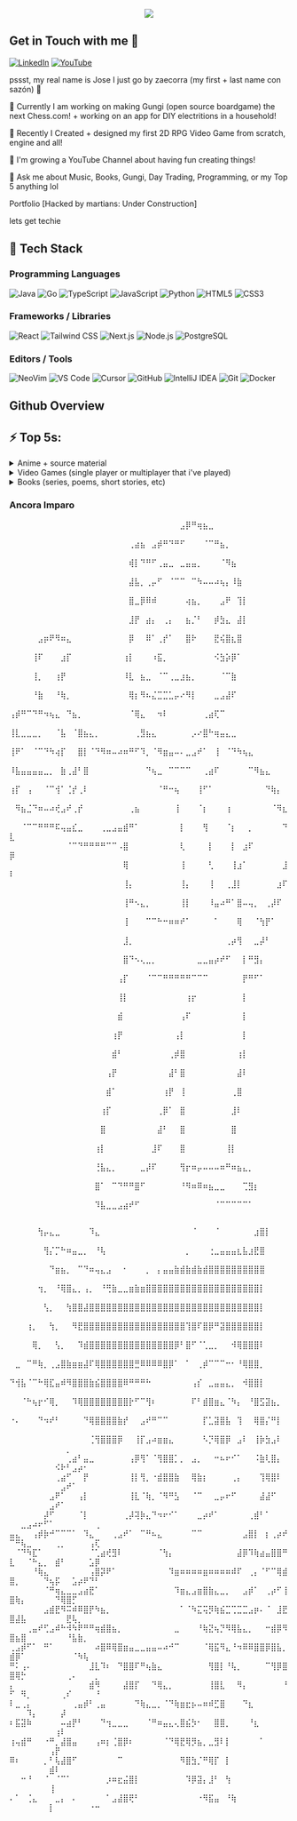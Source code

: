 <p align="center">
  <img src="https://readme-typing-svg.demolab.com/?lines=Initializing+JEM+...;Welcome%2C+Git+Dweller%21;I%27m+Zaecorra+%28yes+an+alias%29&font=Fira+Code&color=00FF00&size=22&pause=1000&speed=50&repeat=false" />
</p>

## Get in Touch with me 🐸
[![LinkedIn](https://img.shields.io/badge/LinkedIn-0A66C2?style=for-the-badge&logo=linkedin&logoColor=white)](https://www.linkedin.com/in/zae-correa/)
[![YouTube](https://img.shields.io/badge/YouTube-FF0000?style=for-the-badge&logo=youtube&logoColor=white)](https://www.youtube.com/channel/UCZ3FK6bzGQ-2MSNcoGETizw)

pssst, my real name is Jose I just go by zaecorra (my first + last name con sazón) 🤫

🔭 Currently I am working on making Gungi (open source boardgame) the next Chess.com! + working on an app for DIY electritions in a household!  

🦾 Recently I Created + designed my first 2D RPG Video Game from scratch, engine and all!  

🌱 I'm growing a YouTube Channel about having fun creating things!  

💬 Ask me about Music, Books, Gungi, Day Trading, Programming, or my Top 5 anything lol  

Portfolio [Hacked by martians: Under Construction]  

lets get techie

## 🚀 Tech Stack
<!-- Programming Languages -->
### Programming Languages
![Java](https://img.shields.io/badge/Java-ED8B00?style=for-the-badge&logo=java&logoColor=white)
![Go](https://img.shields.io/badge/Go-00ADD8?style=for-the-badge&logo=go&logoColor=white)
![TypeScript](https://img.shields.io/badge/TypeScript-3178C6?style=for-the-badge&logo=typescript&logoColor=white)
![JavaScript](https://img.shields.io/badge/JavaScript-F7DF1E?style=for-the-badge&logo=javascript&logoColor=black)
![Python](https://img.shields.io/badge/Python-3776AB?style=for-the-badge&logo=python&logoColor=white)
![HTML5](https://img.shields.io/badge/HTML5-E34F26?style=for-the-badge&logo=html5&logoColor=white)
![CSS3](https://img.shields.io/badge/CSS3-1572B6?style=for-the-badge&logo=css3&logoColor=white)

<!-- Frameworks / Libraries -->
### Frameworks / Libraries
![React](https://img.shields.io/badge/React-61DAFB?style=for-the-badge&logo=react&logoColor=black)
![Tailwind CSS](https://img.shields.io/badge/Tailwind_CSS-06B6D4?style=for-the-badge&logo=tailwind-css&logoColor=white)
![Next.js](https://img.shields.io/badge/Next.js-000000?style=for-the-badge&logo=next.js&logoColor=white)
![Node.js](https://img.shields.io/badge/Node.js-339933?style=for-the-badge&logo=node.js&logoColor=white)
![PostgreSQL](https://img.shields.io/badge/PostgreSQL-4169E1?style=for-the-badge&logo=postgresql&logoColor=white)

<!-- Editors / Tools -->
### Editors / Tools
![NeoVim](https://img.shields.io/badge/NeoVim-57A143?style=for-the-badge&logo=neovim&logoColor=white)
![VS Code](https://img.shields.io/badge/VS%20Code-007ACC?style=for-the-badge&logo=visual-studio-code&logoColor=white)
![Cursor](https://img.shields.io/badge/Cursor-000000?style=for-the-badge&logo=cursor&logoColor=white)
![GitHub](https://img.shields.io/badge/GitHub-181717?style=for-the-badge&logo=github&logoColor=white)
![IntelliJ IDEA](https://img.shields.io/badge/IntelliJ%20IDEA-000000?style=for-the-badge&logo=intellijidea&logoColor=white)
![Git](https://img.shields.io/badge/Git-F05032?style=for-the-badge&logo=git&logoColor=white)
![Docker](https://img.shields.io/badge/Docker-2496ED?style=for-the-badge&logo=docker&logoColor=white)  

## Github Overview


## ⚡ Top 5s:
<details>
  
<summary>Anime + source material</summary>  

1. Re:Zero (Re: Starting Life in Another World From Zero)  

2. Hunter x Hunter
   
3. Full Metal Alchemist
   
4. Attack on Titan
   
5. Mushoku Tensei  
</details>

<details>
  
<summary>Video Games (single player or multiplayer that i've played)</summary>  

1. Bloodborne

2. Black Ops (1,2 or 3)
   
3. Super Smash Bros.
   
4. Minecraft
  
5. Skyrim    

Honerable Mention    
Earthbound (aka Mother 1 + 2)
</details>

<details>
  
<summary>Books (series, poems, short stories, etc)</summary>  

1. A Song of Ice and Fire  

2. Hamlet
   
3. The Catcher in the Rye (Honestly anything by J.D Salinger)
   
4. HP Lovecrafts Short Stories
   
5. Leech
   

Honerable Mention    
re:Zero (web novel)  
</details>

  ### Ancora Imparo


⠀⠀⠀⠀⠀⠀⠀⠀⠀⠀⠀⠀⠀⠀⠀⠀⠀⠀⠀⠀⠀⠀⠀⠀⠀⠀⠀⠀⠀⠀⣠⡿⠛⢶⣦⣀⠀⠀⠀⠀⠀⠀⠀⠀⠀⠀⠀⠀⠀⠀
⠀⠀⠀⠀⠀⠀⠀⠀⠀⠀⠀⠀⠀⠀⠀⠀⠀⠀⠀⠀⠀⢀⣴⣦⠀⣠⡾⠛⠙⠛⠋⠀⠀⠀⠈⠉⠛⣦⡀⠀⠀⠀⠀⠀⠀⠀⠀⠀⠀⠀
⠀⠀⠀⠀⠀⠀⠀⠀⠀⠀⠀⠀⠀⠀⠀⠀⠀⠀⠀⠀⠀⢾⡇⠙⠛⠋⢀⣤⣀⠀⣀⣤⣤⡀⠀⠀⠀⠈⠻⣦⠀⠀⠀⠀⠀⠀⠀⠀⠀⠀
⠀⠀⠀⠀⠀⠀⠀⠀⠀⠀⠀⠀⠀⠀⠀⠀⠀⠀⠀⠀⠀⣼⣧⡀⢀⡤⠋⠀⠈⠉⠉⠀⠉⠳⠤⠤⠴⢦⡄⠸⣷⠀⠀⠀⠀⠀⠀⠀⠀⠀
⠀⠀⠀⠀⠀⠀⠀⠀⠀⠀⠀⠀⠀⠀⠀⠀⠀⠀⠀⠀⠀⣿⣀⡿⠿⠾⠀⠀⠀⠀⠀⢴⣦⡀⠀⠀⠀⣠⠟⠀⢹⡇⠀⠀⠀⠀⠀⠀⠀⠀
⠀⠀⠀⠀⠀⠀⠀⠀⠀⠀⠀⠀⠀⠀⠀⠀⠀⠀⠀⠀⠀⣸⡟⠀⣴⡄⠀⢀⡄⠀⠀⣦⡈⠃⠀⠀⡾⣳⣄⠀⣼⡇⠀⠀⠀⠀⠀⠀⠀⠀
⠀⠀⠀⠀⠀⣠⡶⠟⠻⠶⣄⠀⠀⠀⠀⠀⠀⠀⠀⠀⠀⡿⠀⠀⠿⠁⢀⡞⠁⠀⠀⣿⠗⠀⠀⠀⣟⢮⣿⣆⣿⠀⠀⠀⠀⠀⠀⠀⠀⠀
⠀⠀⠀⠀⢸⠏⠀⠀⠀⣰⡏⠀⠀⠀⠀⠀⠀⠀⠀⠀⢰⡇⠀⠀⠀⠰⣯⡀⠀⠀⠀⠀⠀⠀⠀⠀⠪⣳⡵⡿⠁⠀⠀⠀⠀⠀⠀⠀⠀⠀
⠀⠀⠀⠀⢸⡀⠀⠀⢰⡟⠀⠀⠀⠀⠀⠀⠀⠀⠀⠀⠸⣇⠀⣦⣀⠀⠈⠉⢀⣀⣰⣦⡀⠀⠀⠀⠀⠈⠉⣷⠀⠀⠀⠀⠀⠀⠀⠀⠀⠀
⠀⠀⠀⠀⠘⣷⠀⠀⠘⢷⡀⠀⠀⠀⠀⠀⠀⠀⠀⠀⠀⢿⡆⠻⠦⣌⣉⣉⣁⡤⠔⠻⡇⠀⠀⠀⣀⣠⣼⠏⠀⠀⠀⠀⠀⠀⠀⠀⠀⠀
⢠⡾⠛⠉⠙⠛⠲⢦⣄⠀⠙⣦⡀⠀⠀⠀⠀⠀⠀⠀⠀⠈⢿⣄⠀⠀⠲⠇⠀⠀⠀⠀⠀⠀⢀⣴⢏⠉⠀⠀⠀⠀⠀⠀⠀⠀⠀⠀⠀⠀
⢸⣇⣀⣀⣀⡀⠀⠀⠈⣧⠀⠈⣿⣦⣄⡀⠀⠀⠀⠀⠀⠀⢀⣻⣦⣄⠀⠀⠀⠀⠀⠀⡠⠔⣿⠓⢶⣤⣄⣀⠀⠀⠀⠀⠀⠀⠀⠀⠀⠀
⢸⠟⠁⠀⠈⠉⠙⠳⢴⡏⠀⠀⣿⡇⠈⠙⠻⠶⠤⠴⠶⠛⠋⠹⡀⠈⠻⣶⣤⠤⠄⣀⣠⠞⠁⠀⢸⠀⠈⠙⠳⢦⣄⠀⠀⠀⠀⠀⠀⠀
⠸⣧⣤⣤⣤⣤⣀⡀⠀⣷⢀⣼⠃⣿⠀⠀⠀⠀⠀⠀⠀⠀⠀⠀⠙⢦⣀⠀⠉⠉⠉⠉⠀⠀⢀⣴⠏⠀⠀⠀⠀⠀⠉⠻⣦⣄⠀⠀⠀⠀
⢰⡏⠀⢠⠀⠀⠈⠉⢺⠁⢈⡞⢀⠇⠀⠀⠀⠀⠀⠀⠀⠀⠀⠀⠀⠀⠈⠛⠒⢦⠀⠀⠀⢸⠋⠁⠀⠀⠀⠀⠀⠀⠀⠀⠀⠙⢷⡄⠀⠀
⠀⠻⣦⣈⠙⠶⠤⠴⢞⣠⠞⢀⡞⠀⠀⠀⠀⠀⠀⠀⠀⢀⣦⠀⠀⠀⠀⠀⠀⢸⠀⠀⠀⠈⡆⠀⠀⠀⢰⠀⠀⠀⠀⠀⠀⠀⠈⠻⣆⠀
⠀⠀⠈⠉⠉⠛⠛⠛⠯⢤⣤⣎⣀⠀⠀⠀⢀⣀⣠⣤⣾⠛⠁⠀⠀⠀⠀⠀⠀⠀⡇⠀⠀⠀⢻⠀⠀⠀⠈⡆⠀⠀⡀⠀⠀⠀⠀⠀⠙⣇
⠀⠀⠀⠀⠀⠀⠀⠀⠀⠀⠈⠉⠙⠛⠛⠛⠛⠉⠉⠠⣿⠀⠀⠀⠀⠀⠀⠀⠀⠀⢇⠀⠀⠀⠀⡇⠀⠀⠀⡇⠀⣰⠏⠀⠀⠀⠀⠀⠀⡿
⠀⠀⠀⠀⠀⠀⠀⠀⠀⠀⠀⠀⠀⠀⠀⠀⠀⠀⠀⠀⢿⠀⠀⠀⠀⠀⠀⠀⠀⠀⢸⠀⠀⠀⠀⢃⠀⠀⠀⢸⣰⠁⠀⠀⠀⠀⠀⠀⣸⠇
⠀⠀⠀⠀⠀⠀⠀⠀⠀⠀⠀⠀⠀⠀⠀⠀⠀⠀⠀⠀⢸⡄⠀⠀⠀⠀⠀⠀⠀⠀⢸⡄⠀⠀⠀⢸⠀⠀⢀⣸⡇⠀⠀⠀⠀⠀⠀⣰⠏⠀
⠀⠀⠀⠀⠀⠀⠀⠀⠀⠀⠀⠀⠀⠀⠀⠀⠀⠀⠀⠀⢸⠛⠢⣄⡀⠀⠀⠀⠀⠀⢸⡇⠀⠀⠀⠸⣤⠴⠛⠁⣿⠤⢤⡀⠀⢀⡼⠏⠀⠀
⠀⠀⠀⠀⠀⠀⠀⠀⠀⠀⠀⠀⠀⠀⠀⠀⠀⠀⠀⠀⢸⠀⠀⠀⠉⠉⠓⠒⠶⠶⠞⠁⠀⠀⠀⠀⠁⠀⠀⠀⢿⠀⠀⠈⢳⡟⠁⠀⠀⠀
⠀⠀⠀⠀⠀⠀⠀⠀⠀⠀⠀⠀⠀⠀⠀⠀⠀⠀⠀⠀⣸⡀⠀⠀⠀⠀⠀⠀⠀⠀⠀⠀⠀⠀⠀⠀⠀⠀⢀⡴⢻⠀⠀⣀⡼⠃⠀⠀⠀⠀
⠀⠀⠀⠀⠀⠀⠀⠀⠀⠀⠀⠀⠀⠀⠀⠀⠀⠀⠀⠀⣿⠙⠢⢄⣀⡀⠀⠀⠀⠀⠀⠀⠀⣀⣀⣤⡴⠞⠋⠀⠀⡇⠛⣻⡄⠀⠀⠀⠀⠀
⠀⠀⠀⠀⠀⠀⠀⠀⠀⠀⠀⠀⠀⠀⠀⠀⠀⠀⠀⢠⡏⠀⠀⠀⠈⠉⠉⠛⠛⠛⠛⠛⠉⠉⠉⠀⠀⠀⠀⠀⠀⡟⠛⠋⠁⠀⠀⠀⠀⠀
⠀⠀⠀⠀⠀⠀⠀⠀⠀⠀⠀⠀⠀⠀⠀⠀⠀⠀⠀⢸⡇⠀⠀⠀⠀⠀⠀⠀⠀⠀⠀⢰⡖⠀⠀⠀⠀⠀⠀⠀⠀⡇⠀⠀⠀⠀⠀⠀⠀⠀
⠀⠀⠀⠀⠀⠀⠀⠀⠀⠀⠀⠀⠀⠀⠀⠀⠀⠀⠀⣾⠀⠀⠀⠀⠀⠀⠀⠀⠀⠀⢠⠏⠀⠀⠀⠀⠀⠀⠀⠀⠀⡇⠀⠀⠀⠀⠀⠀⠀⠀
⠀⠀⠀⠀⠀⠀⠀⠀⠀⠀⠀⠀⠀⠀⠀⠀⠀⠀⢰⡟⠀⠀⠀⠀⠀⠀⠀⠀⠀⢠⡇⠀⠀⠀⠀⠀⠀⠀⠀⠀⠀⡇⠀⠀⠀⠀⠀⠀⠀⠀
⠀⠀⠀⠀⠀⠀⠀⠀⠀⠀⠀⠀⠀⠀⠀⠀⠀⠀⣾⠃⠀⠀⠀⠀⠀⠀⠀⠀⢀⡾⣿⠀⠀⠀⠀⠀⠀⠀⠀⠀⢰⡇⠀⠀⠀⠀⠀⠀⠀⠀
⠀⠀⠀⠀⠀⠀⠀⠀⠀⠀⠀⠀⠀⠀⠀⠀⠀⢠⡟⠀⠀⠀⠀⠀⠀⠀⠀⠀⣼⠃⣿⠀⠀⠀⠀⠀⠀⠀⠀⠀⣼⠇⠀⠀⠀⠀⠀⠀⠀⠀
⠀⠀⠀⠀⠀⠀⠀⠀⠀⠀⠀⠀⠀⠀⠀⠀⠀⣾⠁⠀⠀⠀⠀⠀⠀⠀⠀⢰⡟⠀⢸⠀⠀⠀⠀⠀⠀⠀⠀⢀⣿⠀⠀⠀⠀⠀⠀⠀⠀⠀
⠀⠀⠀⠀⠀⠀⠀⠀⠀⠀⠀⠀⠀⠀⠀⠀⢰⡏⠀⠀⠀⠀⠀⠀⠀⠀⢀⡿⠁⠀⣿⠀⠀⠀⠀⠀⠀⠀⠀⣸⠇⠀⠀⠀⠀⠀⠀⠀⠀⠀
⠀⠀⠀⠀⠀⠀⠀⠀⠀⠀⠀⠀⠀⠀⠀⠀⣿⠀⠀⠀⠀⠀⠀⠀⠀⠀⣼⠃⠀⠀⣿⠀⠀⠀⠀⠀⠀⠀⠀⣿⠀⠀⠀⠀⠀⠀⠀⠀⠀⠀
⠀⠀⠀⠀⠀⠀⠀⠀⠀⠀⠀⠀⠀⠀⠀⢰⡇⠀⠀⠀⠀⠀⠀⠀⠀⣸⠏⠀⠀⠀⣿⠀⠀⠀⠀⠀⠀⠀⢸⡇⠀⠀⠀⠀⠀⠀⠀⠀⠀⠀
⠀⠀⠀⠀⠀⠀⠀⠀⠀⠀⠀⠀⠀⠀⠀⢘⣧⣄⡀⠀⠀⠀⠀⣀⡼⠏⠀⠀⠀⠀⢻⡖⠶⡤⠤⠤⠤⠶⠛⠶⣦⣄⡀⠀⠀⠀⠀⠀⠀⠀
⠀⠀⠀⠀⠀⠀⠀⠀⠀⠀⠀⠀⠀⠀⠀⣿⠁⠀⠉⠙⠛⠛⣿⠋⠀⠀⠀⠀⠀⠀⠘⠻⠶⠿⠶⣦⣀⣀⠀⠀⠀⢉⣻⡆⠀⠀⠀⠀⠀⠀
⠀⠀⠀⠀⠀⠀⠀⠀⠀⠀⠀⠀⠀⠀⠀⠹⣧⣀⣀⣠⣴⠞⠋⠀⠀⠀⠀⠀⠀⠀⠀⠀⠀⠀⠀⠀⠈⠉⠉⠉⠉⠉⠁⠀⠀⠀⠀⠀⠀⠀



⠀⠀⠀⠀⠀⢳⡤⣄⣀⠀⠀⠀⠀⠀⠹⣄⠀⠀⠀⠀⠀⠀⠀⠀⠀⠀⠀⠀⠀⠀⠀⠀⠈⠀⠀⠀⠈⠀⠀⠀⠀⠀⠀⣰⣿⡇⠀⠀⠀⠀⠀⠀⠀⠀⠀⠀⠀⠀⠀⠀⠀⠀⠀⠀⠀
⠀⠀⠀⠀⠀⠀⢻⡌⡉⠓⠶⣤⣀⡀⠀⠘⢧⠀⠀⠀⠀⠀⠀⠀⠀⠀⠀⠀⠀⠀⠀⡀⠀⠀⠀⢐⣀⣤⣤⣤⣆⣧⣰⣟⣿⠀⠀⠀⠀⠀⠀⠀⠀⠀⠀⠀⠀⠀⠀⠀⠀⠀⠀⠀⠀
⠀⠀⠀⠀⠀⠀⠀⠙⣶⣦⡀⠀⠉⠙⠶⢤⣄⣠⠀⠀⠂⠀⠀⠀⡀⠀⡄⣤⣤⣷⣾⣷⣾⣷⣾⣿⣿⣿⣿⣿⣿⣿⣿⣿⣿⠀⠀⠀⠀⠀⠀⠀⠀⠀⠀⠀⠀⠀⠀⠀⠀⠀⠀⠀⠀
⠀⠀⠀⠀⠀⢲⡀⠀⠘⢿⣿⣄⡀⢠⡀⠀⠘⢛⣷⣀⣀⣶⣷⣶⣿⣿⣿⣿⣿⣿⣿⣿⣿⣿⣿⣿⣿⣿⣿⣿⣿⣿⣿⣿⡇⠀⠀⠀⠀⠀⠀⠀⠀⠀⠀⠀⠀⠀⠀⠀⠀⠀⠀⠀⠀
⠀⠀⠀⠀⠀⠀⢣⡀⠀⠀⢳⣿⣿⣼⣿⣿⣿⣿⣿⣿⣿⣿⣿⣿⣿⣿⣿⣿⣿⣿⣿⣿⣿⣿⣿⣿⣿⣿⣿⣿⣿⣿⣿⣿⡇⠀⠀⠀⠀⠀⠀⠀⠀⠀⠀⠀⠀⠀⠀⠀⠀⠀⠀⠀⠀
⠀⠀⠀⢰⡀⠀⠀⢳⡀⠀⠀⠻⣟⣿⣿⣿⣿⣿⣿⣿⣿⣿⣿⣿⣿⣿⣿⣿⣿⣿⣿⢹⣿⠏⣿⡿⠛⣽⣿⣿⣿⣿⣿⣿⡇⠀⠀⠀⠀⠀⠀⠀⠀⠀⠀⠀⠀⠀⠀⠀⠀⠀⠀⠀⠀
⠀⠀⠀⠀⢿⡀⠀⠀⢣⡀⠀⠀⠹⣾⣿⣿⣿⣿⣿⣿⣿⣿⣿⣿⣿⣿⣿⣿⣿⡿⠃⣿⠋⠈⢁⣀⡀⠀⠀⠺⢿⣿⣿⣿⠇⠀⠀⠀⠀⠀⠀⠀⠀⠀⠀⠀⠀⠀⠀⠀⠀⠀⠀⠀⠀
⠀⣀⠀⠉⠛⢷⡀⢀⣠⣿⣷⣶⣶⣼⠏⢿⣿⣿⣿⣿⣿⣿⣛⠿⠿⠿⠿⣿⡿⠁⠀⠁⠀⢀⡾⠉⠉⠉⠒⠂⠘⢿⣿⣿⡀⠀⠀⠀⠀⠀⠀⠀⠀⠀⠀⠀⠀⠀⠀⠀⠀⠀⠀⠀⠀
⠙⢺⣧⠈⠉⠓⢿⣏⣤⠾⠻⣿⣿⣿⣷⣮⣿⣿⣿⣿⠿⠛⠛⠛⠓⠀⠀⠀⠀⠀⠀⠀⢠⡎⠀⣀⣤⣤⣄⡀⠀⠺⣿⣿⡇⠀⠀⠀⠀⠀⠀⠀⠀⠀⠀⠀⠀⠀⠀⠀⠀⠀⠀⠀⠀
⠀⠀⠈⠓⢦⡖⠊⢿⡀⠀⠀⠹⢿⣿⣿⣿⣿⣿⣿⣿⣿⡗⠋⠉⢻⠆⠀⠀⠀⠀⠀⠀⠏⠃⣾⣿⣶⣄⠈⠳⡄⠀⠘⣿⣫⣽⣦⡀⠀⠀⠀⠀⠀⠀⠀⠀⠀⠀⠀⠀⠀⠀⠀⠀⠀
⠐⠄⠀⠀⠀⠙⠲⠞⠃⠀⠀⠀⠀⠙⢿⣿⣿⣿⣿⣷⡞⠀⠀⣠⠞⠛⠉⠉⠀⠀⠀⠀⠀⠀⡏⣁⣽⣿⣧⠀⢹⠀⠀⢿⣿⡌⠛⡇⠀⠀⠀⠀⠀⠀⠀⠀⠀⠀⠀⠀⠀⠀⠀⠀⠀
⠀⠀⠀⠀⠀⠀⠀⠀⠀⠀⠀⠀⠀⠀⢈⢻⣿⣿⣿⡿⠀⠀⢸⡏⣠⠴⣶⣶⣄⠀⠀⠀⠀⠀⠣⡙⢿⣿⡿⠀⣠⠇⠀⢸⡷⣳⣠⠇⠀⠀⠀⠀⠀⠀⠀⠀⠀⠀⠀⡀⠀⠀⠀⠀⠀
⠀⠀⠀⠀⠀⠀⠀⠀⠀⠀⢀⣴⠃⣤⣀⠀⠀⠀⠀⠀⠀⢠⡿⢻⠁⠈⢻⣿⣿⡁⡀⠀⣠⡀⠀⠀⠒⠦⠖⠊⠁⠀⠀⠨⣷⢇⣿⡄⠀⠀⠀⠀⠀⠀⠀⠀⠀⠪⠗⠃⣠⡴⠂⠀⠀
⠀⠀⠀⠀⠀⠀⠀⠀⢀⣴⠋⠀⠀⡟⠀⠀⠀⠀⠀⠀⠀⢸⡇⢻⡀⠐⣾⣿⣿⣷⠀⠀⢿⣷⡆⠀⠀⠀⠀⢀⡄⠀⠀⠀⢹⢿⣿⠇⠀⠀⠀⠀⠀⠀⠀⠀⠀⠀⣠⠞⠁⠀⠀⠀⠀
⠀⠀⠀⠀⠀⠀⠀⣠⠟⠁⠀⠀⢠⡇⠀⠀⠀⠀⠀⠀⠀⢸⣇⠈⢷⡀⠈⠻⠛⣣⠀⠀⠈⠉⠀⠀⣀⡤⠖⠋⠀⠀⠀⠀⣼⣼⠋⠀⠀⠀⠀⠀⠀⠀⠀⠀⣠⠞⠁⠀⠀⠀⠀⠀⠀
⠀⠀⠀⠀⠀⠀⡼⠋⠀⠀⠀⠀⠈⡇⠀⠀⠀⠀⠀⠀⢀⡼⢽⡷⣄⠙⠲⠖⠊⠁⠀⠀⠀⣀⡴⠞⠁⠀⠀⠀⠀⠀⢀⣾⠃⠁⠀⠀⠀⠀⠀⣀⣠⠴⠖⠋⠁⠀⠀⠀⠀⠀⠀⠀⢀
⣤⣄⠀⠀⢠⡾⡷⠚⠉⠉⠉⠁⠀⠹⣄⠀⠀⠀⢀⣠⠞⠁⠀⠉⠛⠦⣄⠀⠀⠀⠀⠀⠉⠉⠀⠀⠀⠀⠀⠀⠀⣠⣿⡇⠀⡆⢀⡴⠞⠉⠛⢧⣀⠀⠀⠀⠀⢀⡀⠀⠀⠀⠀⢠⢏
⠀⠈⠙⠳⣏⠁⠀⠀⠀⠀⠀⠀⠀⠀⠈⢁⣴⢞⣻⠇⠀⠀⠀⠀⠀⠀⠈⢳⡄⠀⠀⠀⠀⠀⠀⠀⠀⠀⠀⠀⣼⡿⠹⢷⣴⣤⣿⣿⠛⣇⠀⠀⠈⠓⣄⡀⠀⣾⠃⠀⠀⠀⠀⣡⡿
⠀⠀⠀⠀⠘⢷⣄⠀⠀⠀⠀⠀⠀⠀⢠⣿⡽⠟⠁⠀⠀⠀⠀⠀⠀⠀⠀⠀⠹⣶⠶⠶⠶⠶⣶⠶⠶⠶⠶⠾⠏⠀⢀⡄⠈⠋⠉⢿⣾⣿⡀⠀⠀⠀⠀⠙⢦⡯⠀⠀⣡⡴⠟⠙⠃
⠀⠀⠀⠀⠀⠀⠈⠛⢶⣄⣀⣀⣠⣴⣟⠁⠀⠀⠀⠀⠀⠀⠀⠀⠀⠀⠀⠀⠀⠹⣶⣄⣠⣶⣿⣷⣄⣀⡀⠀⠀⣠⡾⠁⠀⢀⡴⠋⢸⣿⢷⡄⠀⠀⠀⠀⠀⠙⢿⣿⡋⠀⠀⠀⠀
⠀⠀⠀⠀⠀⠀⣠⣾⣟⠻⠭⠾⠿⣿⡟⠳⣦⡀⠀⠀⠀⠀⠀⠀⠀⠀⠀⠀⠀⠀⠁⠈⠳⣍⢭⡻⢷⣮⣉⢉⣉⣉⣠⡶⠄⠈⠀⣸⣟⣿⣼⣧⠀⠀⠀⠀⠀⠀⠀⣟⢧⡀⠀⠀⠀
⠀⠀⠀⢀⣤⠞⢋⣠⠾⠓⠺⠳⠟⠛⠛⢶⣾⣿⣦⡀⠀⠀⠀⠀⠀⠀⠀⠀⠀⣀⠀⠀⠀⠘⢷⣝⢦⡙⠻⢿⣧⣄⡀⠀⠀⠒⣾⡿⠻⣿⣦⣿⠀⠀⠀⠀⠀⠀⠀⠘⣧⣷⡀⠀⠀
⢀⣠⡾⠋⠁⠀⠛⠁⠀⠀⠀⠀⠀⠀⠀⠴⣿⠿⢿⣿⣶⣤⣀⣀⣤⣤⠤⠴⠚⠉⠀⠀⠀⠀⠈⢿⣯⠻⣄⠘⠲⠿⠿⣿⣿⡿⣿⣧⡀⣾⡿⠁⠀⠀⠀⠀⠀⠀⠀⠀⠈⠳⢧⠀⠀
⠛⠅⢠⠄⠀⠀⠀⠀⠀⠀⠀⠀⠀⠀⣸⣇⠹⠆⠀⠙⣿⣿⠏⠛⢦⣷⣄⠀⠀⠀⠀⠀⠀⠀⠀⢻⣿⡇⠘⢧⡀⠀⠀⠀⠀⠉⢻⡿⣿⣿⢿⡓⠀⠀⠀⠀⠀⠀⠀⢀⠄⠀⠀⠀⡀
⡄⠀⠀⠀⠀⠀⠀⠀⠀⠀⠀⠀⠀⠀⣾⠻⠀⠀⠀⠀⣼⣿⡏⠀⠀⠙⢿⣄⡀⠀⠀⠀⠀⠀⠀⢸⣿⣇⠀⠀⠻⡄⠀⠀⠀⠀⠀⠀⠘⠋⠀⠻⡀⠀⠀⠀⠀⠀⢀⠎⠀⠀⠀⠀⠘
⠇⣀⢀⡄⠀⠀⠀⠀⠀⠀⠀⢀⣤⡾⠃⢀⣤⠀⠀⠀⠀⠀⠙⢷⣄⣀⡀⠈⠙⢷⣶⣖⡦⠤⠶⠾⣋⣿⠀⠀⠀⠙⣆⠀⠀⠀⠀⠀⠀⠀⠀⠀⠹⡄⠀⠀⠀⠀⡼⠀⠀⠀⠀⠀⠀
⠆⣯⣽⠷⠀⠀⠀⠀⠀⠤⣴⡟⠃⠀⠀⠀⠙⢲⣀⣀⣀⠀⠀⠀⠈⠛⠶⣤⣄⢄⣿⣮⡳⠂⠀⠀⣿⣿⡀⠀⠀⠀⠘⣆⠀⠀⠀⠀⠀⠀⠀⠀⠀⠀⠀⠀⠀⢰⠇⠀⠀⠀⠀⠀⠀
⢰⢤⣾⠛⠀⠀⠐⠛⡀⣼⣿⣤⠀⠀⠀⢠⠶⡆⢈⣿⡿⠆⠀⠀⠀⠀⠀⠈⠙⢿⣟⢿⡻⣦⡀⣀⣻⠇⡇⠀⠀⠀⠀⠀⠁⠀⠀⠀⠀⠀⠀⠀⠀⠀⠀⠀⢠⡟⠀⠀⠀⠀⠀⠀⠀
⠿⠆⠀⠀⠀⠀⡀⠃⢧⣼⣿⠋⠀⠀⠀⠀⠀⠀⠀⠉⠀⠀⠀⠀⠀⠀⠀⠀⠀⠀⠻⣿⣳⡈⠛⢿⡏⠀⡇⠀⠀⠀⠀⠀⠀⠀⠀⠀⠀⠀⠀⠀⠀⠀⠀⠀⣾⠇⠀⠀⠀⠀⠀⠀⠀
⠀⠀⠒⠘⠀⠀⠈⠀⠈⠉⠁⠀⠀⠀⠀⠀⠀⡰⠶⣖⣬⣿⡇⠀⠀⠀⠀⠀⠀⠀⠀⠹⡿⣽⡄⣸⠃⠀⢳⠀⠀⠀⠀⠀⠀⠀⠀⠀⠀⠀⠀⠀⠀⠀⠀⠀⢸⠀⠀⠀⠀⠀⠀⠀⠀
⠄⠁⠀⢈⣄⠀⠀⠀⣀⡄⠀⠄⠀⠀⠀⠀⠀⠁⣠⣼⣿⢟⠃⠀⠀⠀⠀⠀⠀⠀⠀⠀⠀⠐⠻⣯⣤⠀⠘⢷⠀⠀⠀⠀⠀⠀⠀⠀⠀⠀⠀⠀⠀⠀⠀⠀⡇⠀⠀⠀⠀⠀⠀⠐⠒
<!--
**403-ko2/403-ko2** is a ✨ _special_ ✨ repository because its `README.md` (this file) appears on your GitHub profile.

Here are some ideas to get you started:


